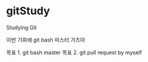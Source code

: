 # gitStudy
Studying Git

이번 기회에 git bash 마스터 가즈아

목표 1. git bash master
목표 2. git pull request by myself
